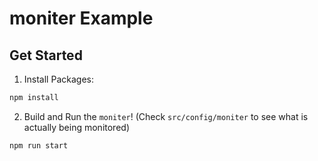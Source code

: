 # moniter Example

## Get Started

1. Install Packages:

```bash
npm install
```

2. Build and Run the `moniter`! (Check `src/config/moniter` to see what is actually being monitored)

```bash
npm run start
```